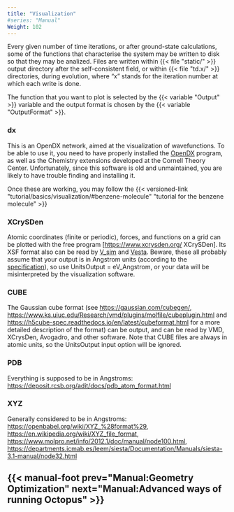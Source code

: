 ```yaml
---
title: "Visualization"
#series: "Manual"
Weight: 102
---
```



Every given number of time iterations, or after ground-state calculations, some of the functions that characterise the system may be written to disk so that they may be analized. Files are written within {{< file "static/" >}} output directory after the self-consistent field, or within {{< file "td.x/" >}} directories, during evolution, where “x” stands for the iteration number at which each write is done. 

The function that you want to plot is selected by the {{< variable "Output" >}} variable and the output format is chosen by the 
{{< variable "OutputFormat" >}}.

### dx

This is an OpenDX network, aimed at the visualization of wavefunctions. To be able to use it, you need to have properly installed the [OpenDX](https://opendx.org) program, as well as the Chemistry extensions developed at the Cornell Theory Center. Unfortunately, since this software is old and unmaintained, you are likely to have trouble finding and installing it.

Once these are working, you may follow the {{< versioned-link "tutorial/basics/visualization/#benzene-molecule" "tutorial for the benzene molecule" >}}
### XCrySDen

Atomic coordinates (finite or periodic), forces, and functions on a grid can be plotted with the free program [https://www.xcrysden.org/ XCrySDen]. Its XSF format also can be read by [V_sim](https://inac.cea.fr/sp2m/L_Sim/V_Sim/index.en.html) and [Vesta](https://www.geocities.jp/kmo_mma/crystal/en/vesta.html). Beware, these all probably assume that your output is in Angstrom units (according to the [specification](https://www.xcrysden.org/doc/XSF.html)), so use UnitsOutput = eV_Angstrom, or your data will be misinterpreted by the visualization software.

### CUBE

The Gaussian cube format (see https://gaussian.com/cubegen/, https://www.ks.uiuc.edu/Research/vmd/plugins/molfile/cubeplugin.html and https://h5cube-spec.readthedocs.io/en/latest/cubeformat.html for a more detailed description of the format) can be output, and can be read by VMD, XCrysDen, Avogadro, and other software. Note that CUBE files are always in atomic units, so the UnitsOutput input option will be ignored.

### PDB

Everything is supposed to be in Angstroms: https://deposit.rcsb.org/adit/docs/pdb_atom_format.html

### XYZ

Generally considered to be in Angstroms: https://openbabel.org/wiki/XYZ_%28format%29, https://en.wikipedia.org/wiki/XYZ_file_format, https://www.molpro.net/info/2012.1/doc/manual/node100.html, https://departments.icmab.es/leem/siesta/Documentation/Manuals/siesta-3.1-manual/node32.html

{{< manual-foot prev="Manual:Geometry Optimization" next="Manual:Advanced ways of running Octopus" >}}
---------------------------------------------
